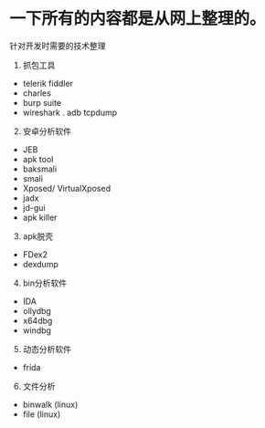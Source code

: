 # 一下所有的内容都是从网上整理的。
针对开发时需要的技术整理

1. 抓包工具
  - telerik fiddler 
  - charles
  - burp suite
  - wireshark 
    . adb tcpdump
2. 安卓分析软件
  - JEB
  - apk tool
  - baksmali
  - smali
  - Xposed/ VirtualXposed
  - jadx
  - jd-gui
  - apk killer
3. apk脱壳
  - FDex2
  - dexdump 
4. bin分析软件
  - IDA
  - ollydbg
  - x64dbg
  - windbg
5. 动态分析软件
  - frida 
6. 文件分析
  - binwalk (linux)
  - file (linux)
  
